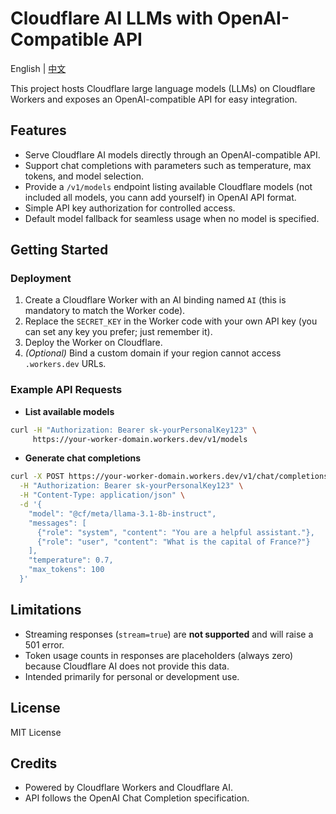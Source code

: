 # Cloudflare AI LLMs with OpenAI-Compatible API

English | [中文](https://github.com/Drigrow/cloudflare-llm-openai-api/blob/main/README-CN.md)

This project hosts Cloudflare large language models (LLMs) on Cloudflare Workers and exposes an OpenAI-compatible API for easy integration.

## Features

- Serve Cloudflare AI models directly through an OpenAI-compatible API.
- Support chat completions with parameters such as temperature, max tokens, and model selection.
- Provide a `/v1/models` endpoint listing available Cloudflare models (not included all models, you cann add yourself) in OpenAI API format.
- Simple API key authorization for controlled access.
- Default model fallback for seamless usage when no model is specified.

## Getting Started

### Deployment

1. Create a Cloudflare Worker with an AI binding named `AI` (this is mandatory to match the Worker code).
2. Replace the `SECRET_KEY` in the Worker code with your own API key (you can set any key you prefer; just remember it).
3. Deploy the Worker on Cloudflare.
4. *(Optional)* Bind a custom domain if your region cannot access `.workers.dev` URLs.

### Example API Requests

- **List available models**

```bash
curl -H "Authorization: Bearer sk-yourPersonalKey123" \
     https://your-worker-domain.workers.dev/v1/models
````

* **Generate chat completions**

```bash
curl -X POST https://your-worker-domain.workers.dev/v1/chat/completions \
  -H "Authorization: Bearer sk-yourPersonalKey123" \
  -H "Content-Type: application/json" \
  -d '{
    "model": "@cf/meta/llama-3.1-8b-instruct",
    "messages": [
      {"role": "system", "content": "You are a helpful assistant."},
      {"role": "user", "content": "What is the capital of France?"}
    ],
    "temperature": 0.7,
    "max_tokens": 100
  }'
```

## Limitations

* Streaming responses (`stream=true`) are **not supported** and will raise a 501 error.
* Token usage counts in responses are placeholders (always zero) because Cloudflare AI does not provide this data.
* Intended primarily for personal or development use.

## License

MIT License

## Credits

* Powered by Cloudflare Workers and Cloudflare AI.
* API follows the OpenAI Chat Completion specification.

